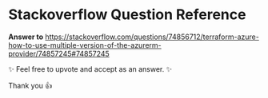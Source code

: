 # Stackoverflow Question Reference 


**Answer to**  https://stackoverflow.com/questions/74856712/terraform-azure-how-to-use-multiple-version-of-the-azurerm-provider/74857245#74857245

:sparkles: Feel free to upvote and accept as an answer. :sparkles:

Thank you :thumbsup: